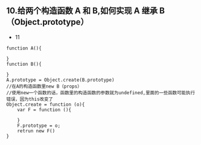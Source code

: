 ## 10.给两个构造函数 A 和 B,如何实现 A 继承 B（Object.prototype）

* 11

```
function A(){

}
function B(){

}
A.prototype = Object.create(B.prototype)
//在A的构造函数里new B（props）
//使用new一个函数的话，函数里的构造函数的参数就为undefined,里面的一些函数可能执行错误，因为this改变了
Object.create = function (o){
    var F = function (){

    }
    F.prototype = o;
    retrun new F()
}
```
